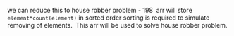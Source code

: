 we can reduce this to house robber problem - 198
​
arr will store `element*count(element)` in sorted order sorting is required to simulate removing of elements.
​
This arr will be used to solve house robber problem.
​
​
